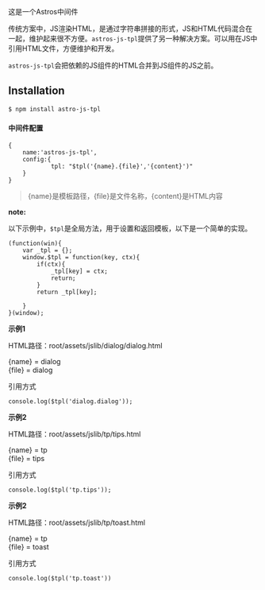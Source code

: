 这是一个Astros中间件

传统方案中，JS渲染HTML，是通过字符串拼接的形式，JS和HTML代码混合在一起，维护起来很不方便。`astros-js-tpl`提供了另一种解决方案。可以用在JS中引用HTML文件，方便维护和开发。

`astros-js-tpl`会把依赖的JS组件的HTML合并到JS组件的JS之前。

## Installation

```bash
$ npm install astro-js-tpl
```

#### 中间件配置

```
{
    name:'astros-js-tpl',
    config:{
            tpl: "$tpl('{name}.{file}','{content}')"
    }
}
```
>{name}是模板路径，{file}是文件名称，{content}是HTML内容


**note:**

以下示例中，`$tpl`是全局方法，用于设置和返回模板，以下是一个简单的实现。

```
(function(win){
    var _tpl = {};
    window.$tpl = function(key, ctx){
        if(ctx){
            _tpl[key] = ctx;
            return;
        }
        return _tpl[key];
        
    }
}(window);
```

**示例1**

HTML路径：root/assets/jslib/dialog/dialog.html

{name} = dialog<br>
{file} = dialog

引用方式

```
console.log($tpl('dialog.dialog'));
```

**示例2**

HTML路径：root/assets/jslib/tp/tips.html

{name} = tp<br>
{file} = tips

引用方式

```
console.log($tpl('tp.tips'));
```

**示例2**

HTML路径：root/assets/jslib/tp/toast.html

{name} = tp<br>
{file} = toast

引用方式

```
console.log($tpl('tp.toast'))
```